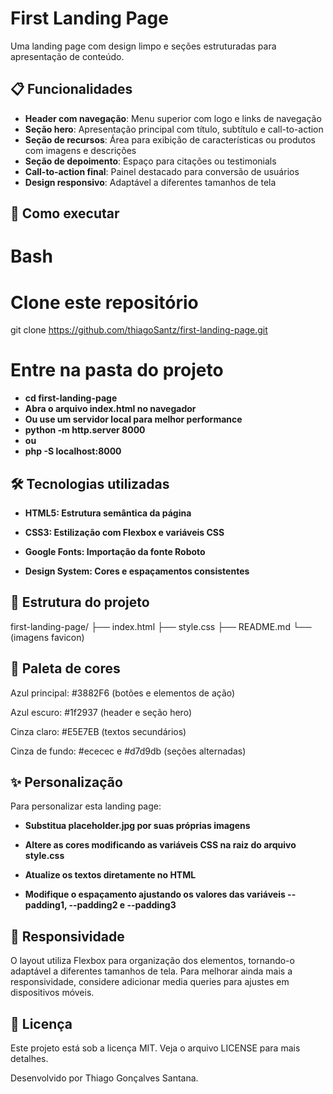 # First Landing Page

Uma landing page com design limpo e seções estruturadas para apresentação de conteúdo.

## 📋 Funcionalidades

- **Header com navegação**: Menu superior com logo e links de navegação
- **Seção hero**: Apresentação principal com título, subtítulo e call-to-action
- **Seção de recursos**: Área para exibição de características ou produtos com imagens e descrições
- **Seção de depoimento**: Espaço para citações ou testimonials
- **Call-to-action final**: Painel destacado para conversão de usuários
- **Design responsivo**: Adaptável a diferentes tamanhos de tela

## 🚀 Como executar

# Bash
# Clone este repositório
git clone https://github.com/thiagoSantz/first-landing-page.git

# Entre na pasta do projeto

- **cd first-landing-page**
- **Abra o arquivo index.html no navegador**
- **Ou use um servidor local para melhor performance**
- **python -m http.server 8000**
- **ou**
- **php -S localhost:8000**

## 🛠️ Tecnologias utilizadas

- **HTML5: Estrutura semântica da página**

- **CSS3: Estilização com Flexbox e variáveis CSS**

- **Google Fonts: Importação da fonte Roboto**

- **Design System: Cores e espaçamentos consistentes**

## 📝 Estrutura do projeto

first-landing-page/
├── index.html
├── style.css
├── README.md
└── (imagens favicon)

## 🎨 Paleta de cores

Azul principal: #3882F6 (botões e elementos de ação)

Azul escuro: #1f2937 (header e seção hero)

Cinza claro: #E5E7EB (textos secundários)

Cinza de fundo: #ececec e #d7d9db (seções alternadas)

## ✨ Personalização

Para personalizar esta landing page:

- **Substitua placeholder.jpg por suas próprias imagens**

- **Altere as cores modificando as variáveis CSS na raiz do arquivo style.css**

- **Atualize os textos diretamente no HTML**

- **Modifique o espaçamento ajustando os valores das variáveis --padding1, --padding2 e --padding3**

## 📱 Responsividade

O layout utiliza Flexbox para organização dos elementos, tornando-o adaptável a diferentes tamanhos de tela. Para melhorar ainda mais a responsividade, considere adicionar media queries para ajustes em dispositivos móveis.

## 📄 Licença
Este projeto está sob a licença MIT. Veja o arquivo LICENSE para mais detalhes.

Desenvolvido por Thiago Gonçalves Santana.

